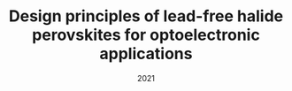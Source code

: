 ---
title: "Design principles of lead-free halide perovskites for optoelectronic applications"
collection: talks
type: "Talk"
#permalink: /talks/2014-02-01-talk-2
venue: "Materials for Humanity 2021"
date: 2021
location: "Online"
---